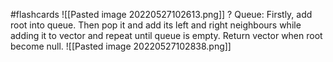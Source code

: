#flashcards 
![[Pasted image 20220527102613.png]]
?
Queue: Firstly, add root into queue. Then pop it and add its left and right neighbours while adding it to vector and repeat until queue is empty. Return vector when root become null.
![[Pasted image 20220527102838.png]]